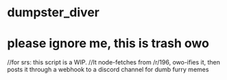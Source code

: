# dumpster_diver
# please ignore me, this is trash owo

//for srs: this script is a WIP.
//It node-fetches from /r/196, owo-ifies it, then posts it through a webhook to a discord channel for dumb furry memes
